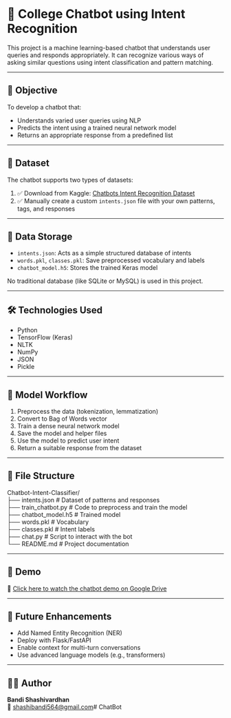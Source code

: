 # 🤖 College Chatbot using Intent Recognition

This project is a machine learning-based chatbot that understands user queries and responds appropriately. It can recognize various ways of asking similar questions using intent classification and pattern matching.

---

## 🎯 Objective

To develop a chatbot that:
- Understands varied user queries using NLP
- Predicts the intent using a trained neural network model
- Returns an appropriate response from a predefined list

---

## 📂 Dataset

The chatbot supports two types of datasets:
1. ✅ Download from Kaggle: [Chatbots Intent Recognition Dataset](https://www.kaggle.com/datasets/elvinagammed/chatbots-intent-recognition-dataset)
2. ✅ Manually create a custom `intents.json` file with your own patterns, tags, and responses

---

## 💾 Data Storage

- `intents.json`: Acts as a simple structured database of intents
- `words.pkl`, `classes.pkl`: Save preprocessed vocabulary and labels
- `chatbot_model.h5`: Stores the trained Keras model

No traditional database (like SQLite or MySQL) is used in this project.

---

## 🛠️ Technologies Used

- Python
- TensorFlow (Keras)
- NLTK
- NumPy
- JSON
- Pickle

---

## 🧠 Model Workflow

1. Preprocess the data (tokenization, lemmatization)
2. Convert to Bag of Words vector
3. Train a dense neural network model
4. Save the model and helper files
5. Use the model to predict user intent
6. Return a suitable response from the dataset

---

## 📁 File Structure

Chatbot-Intent-Classifier/  
├── intents.json  # Dataset of patterns and responses  
├── train_chatbot.py  # Code to preprocess and train the model  
├── chatbot_model.h5  # Trained model  
├── words.pkl  # Vocabulary  
├── classes.pkl  # Intent labels  
├── chat.py  # Script to interact with the bot  
└── README.md  # Project documentation

---

## 📸 Demo

🎥 [Click here to watch the chatbot demo on Google Drive](https://drive.google.com/file/d/1EEfxDu_2foyXcqBrDCSlInz9bjVqa7rG/view?usp=drive_link)

---

## 🔮 Future Enhancements

- Add Named Entity Recognition (NER)
- Deploy with Flask/FastAPI
- Enable context for multi-turn conversations
- Use advanced language models (e.g., transformers)

---

## 👨‍💻 Author

**Bandi Shashivardhan**  
📧 shashibandi564@gmail.com# ChatBot
